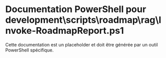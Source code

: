 # Documentation PowerShell pour development\scripts\roadmap\rag\Invoke-RoadmapReport.ps1

Cette documentation est un placeholder et doit être générée par un outil PowerShell spécifique.
